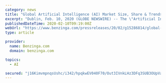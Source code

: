 ```yaml
---
category: news
title: "Global Artificial Intelligence (AI) Market Size, Share & Trends Analysis 2018-2025"
excerpt: "Dublin, Feb. 10, 2020 (GLOBE NEWSWIRE) -- The \"Artificial Intelligence Market Size, Share & Trends Analysis Report By Solution, By Technology (Deep Learning, Machine Learning), By End Use (Advertising & Media,"
publishedDateTime: 2020-02-10T09:19:00Z
webUrl: "https://www.benzinga.com/pressreleases/20/02/g15286814/global-artificial-intelligence-ai-market-size-share-trends-analysis-2018-2025"
type: article

provider:
  name: Benzinga.com
  domain: benzinga.com

topics:
  - AI

secured: "j16KimvmpnqsUshc/i342/hpqkwEV040F70/Out3IVnkLHz3DFq3SUB3OUpVaL4nPNFn3BFmJt+YOK/fBGC5wT4QUmWgGab3FCriOx5wUTBa5uzgIlH3Z1BuAhYqPjQsmN7jLMyAL9dpTLwdnJW7D/FhiB2U0DH2UfR2atUKj2SKzyHmpr16fFjUyiKKdkmzps/w16Tp7/tjvPU7Gb8Z9zN46l24EwPAMg3lviwAafXWISiiLYNwpZK7m0ZqVdD6/jCriXewRbtEPwQ0kyXkqOklzdnAaTq2RaIr7orZwZwvjfClEtGlnFmJISIpR/E5;Zmlv6updE0SEX7zLPw6UXQ=="
---
```



